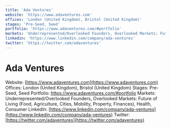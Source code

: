 ```yaml
---
title: 'Ada Ventures'
website: 'https://www.adaventures.com'
offices: 'London (United Kingdom), Bristol (United Kingdom)'
stages: 'Pre-Seed, Seed'
portfolio: 'https://www.adaventures.com/#portfolio'
markets: 'Underrepresented/Overlooked Founders, Overlooked Markets: Future of Living (Food, Agriculture, Cities, Mobility, Property, Finances), Health, Consumer'
linkedin: 'https://www.linkedin.com/company/ada-ventures'
twitter: 'https://twitter.com/adaventures'
---
```


# Ada Ventures
Website: [https://www.adaventures.com](https://www.adaventures.com)
Offices: London (United Kingdom), Bristol (United Kingdom)
Stages: Pre-Seed, Seed
Portfolio: https://www.adaventures.com/#portfolio
Markets: Underrepresented/Overlooked Founders, Overlooked Markets: Future of Living (Food, Agriculture, Cities, Mobility, Property, Finances), Health, Consumer
LinkedIn: [https://www.linkedin.com/company/ada-ventures](https://www.linkedin.com/company/ada-ventures)
Twitter: [https://twitter.com/adaventures](https://twitter.com/adaventures)
